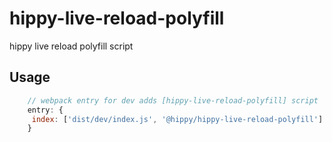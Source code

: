 # hippy-live-reload-polyfill

hippy live reload polyfill script

## Usage

```javascript
    // webpack entry for dev adds [hippy-live-reload-polyfill] script
    entry: {
     index: ['dist/dev/index.js', '@hippy/hippy-live-reload-polyfill']
    }
```

